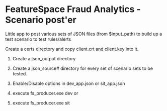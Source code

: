 # FeatureSpace Fraud Analytics - Scenario post'er

Little app to post various sets of JSON files (from $input_path) to build up a test scenario to test rules/alerts

Create a certs directory and copy client.crt and client.key into it.

1. Create a json_output directory

2. Create a json_source# directory for every set of scenario sets to be tested.

3. Enable/Disable options in dev_app.json or sit_app.json

4. execute fs_producer.exe dev
or
4. execute fs_producer.exe sit 
